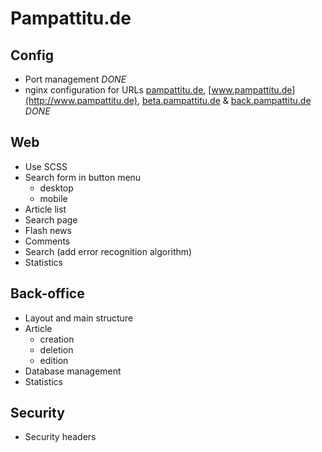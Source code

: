 Pampattitu.de
=============

Config
------
  * Port management *DONE*
  * nginx configuration for URLs [pampattitu.de](http://pampattitu.de), [www.pampattitu.de](http://www.pampattitu.de), [beta.pampattitu.de](http://beta.pampattitu.de) & [back.pampattitu.de](http://back.pampattitu.de) *DONE*

Web
---
  * Use SCSS
  * Search form in button menu
    * desktop
    * mobile
  * Article list
  * Search page
  * Flash news
  * Comments
  * Search (add error recognition algorithm)
  * Statistics

Back-office
-----------
  * Layout and main structure
  * Article
    * creation
    * deletion
    * edition
  * Database management
  * Statistics

Security
--------
  * Security headers
